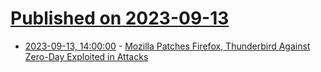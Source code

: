# [Published on 2023-09-13](index.md)

* [2023-09-13, 14:00:00](https://tech.slashdot.org/story/23/09/13/1328236/mozilla-patches-firefox-thunderbird-against-zero-day-exploited-in-attacks?utm_source=rss1.0mainlinkanon&utm_medium=feed) - [Mozilla Patches Firefox, Thunderbird Against Zero-Day Exploited in Attacks](https://tech.slashdot.org/story/23/09/13/1328236/mozilla-patches-firefox-thunderbird-against-zero-day-exploited-in-attacks?utm_source=rss1.0mainlinkanon&utm_medium=feed)
